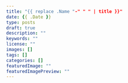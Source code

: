 ```yaml
---
title: "{{ replace .Name "-" " " | title }}"
date: {{ .Date }}
type: posts
draft: true
description: ""
keywords: ""
license: ""
images: []
tags: []
categories: []
featuredImage: ""
featuredImagePreview: ""
---
```


<!--more-->